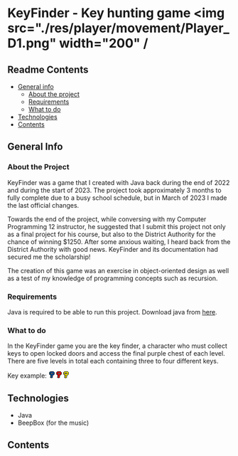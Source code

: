 # KeyFinder - Key hunting game <img src="./res/player&#47;movement/Player_D1.png" width="200" /

## Readme Contents

- [General info](#general-info)
  - [About the project](#about-the-project)
  - [Requirements](#requirements)
  - [What to do](#what-to-do)
- [Technologies](#technologies)
- [Contents](#contents)

## General Info

### About the Project

KeyFinder was a game that I created with Java back during the end of 2022 and during the start of 2023. The project took approximately 3 months to fully complete due to a busy school schedule, but in March of 2023 I made the last official changes.

Towards the end of the project, while conversing with my Computer Programming 12 instructor, he suggested that I submit this project not only as a final project for his course, but also to the District Authority for the chance of winning $1250. After some anxious waiting, I heard back from the District Authority with good news. KeyFinder and its documentation had secured me the scholarship!

The creation of this game was an exercise in object-oriented design as well as a test of my knowledge of programming concepts such as recursion.

### Requirements

Java is required to be able to run this project. Download java from [here](https://www.java.com/en/download/).

### What to do

In the KeyFinder game you are the key finder, a character who must collect keys to open locked doors and access the final purple chest of each level. There are five levels in total each containing three to four different keys. 

Key example:
![alt text](./res/objects/B_Key.png)![alt text](./res/objects/R_Key.png)![alt text](./res/objects/Y_Key.png)

## Technologies

- Java
- BeepBox (for the music)

## Contents
